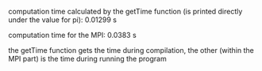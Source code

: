 computation time calculated by the getTime function (is printed directly under the value for pi): 0.01299 s

computation time for the MPI: 0.0383 s

the getTime function gets the time during compilation, the other (within the MPI part) is the time during running the program

